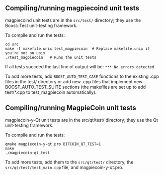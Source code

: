 Compiling/running magpiecoind unit tests
------------------------------------

magpiecoind unit tests are in the `src/test/` directory; they
use the Boost::Test unit-testing framework.

To compile and run the tests:

	cd src
	make -f makefile.unix test_magpiecoin  # Replace makefile.unix if you're not on unix
	./test_magpiecoin   # Runs the unit tests

If all tests succeed the last line of output will be:
`*** No errors detected`

To add more tests, add `BOOST_AUTO_TEST_CASE` functions to the existing
.cpp files in the test/ directory or add new .cpp files that
implement new BOOST_AUTO_TEST_SUITE sections (the makefiles are
set up to add test/*.cpp to test_magpiecoin automatically).


Compiling/running MagpieCoin unit tests
---------------------------------------

magpiecoin-y-Qt unit tests are in the src/qt/test/ directory; they
use the Qt unit-testing framework.

To compile and run the tests:

	qmake magpiecoin-y-qt.pro BITCOIN_QT_TEST=1
	make
	./magpiecoin-qt_test

To add more tests, add them to the `src/qt/test/` directory,
the `src/qt/test/test_main.cpp` file, and magpiecoin-y-qt.pro.
